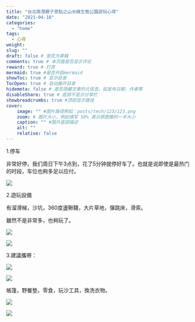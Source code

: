 ```yaml
---
title: "台北南港親子景點之山水綠生態公園遊玩心得"
date: "2021-04-18"
categories: 
  - "home"
tags: 
  - 心得
weight:
slug: ""
draft: false # 是否为草稿
comments: true # 本页面是否显示评论
reward: true # 打赏
mermaid: true #是否开启mermaid
showToc: true # 显示目录
TocOpen: true # 自动展开目录
hidemeta: false # 是否隐藏文章的元信息，如发布日期、作者等
disableShare: true # 底部不显示分享栏
showbreadcrumbs: true #顶部显示路径
cover:
    image: "" #图片路径例如：posts/tech/123/123.png
    zoom: # 图片大小，例如填写 50% 表示原图像的一半大小
    caption: "" #图片底部描述
    alt: ""
    relative: false
---
```



  
1.停车

非常好停，我们周日下午3点到，花了5分钟就停好车了。也就是说即使是最热门的时段，车位也夠多足以应付。

![](images/3DE87993-D4A4-44E7-86CA-6B8A06DE29C2-1024x768.jpeg)

2.遊玩設備

有溜滑梯，沙坑，360度盪鞦韆，大片草地，彈跳床，滑索。

雖然不是非常多，也夠玩了。

![](images/B39B1718-DC45-493A-BD83-9BF2036293D0-768x1024.jpeg)

![](images/C1776051-D68D-4251-ABB0-2AB0BDFA9DE9-1024x768.jpeg)

3.建議攜帶：

![](images/CCCECE9B-AB44-488F-848D-A3615FB2D7F9-1024x768.jpeg)

![](images/BE96A138-A541-4ECF-945B-ADC3AF279874-1024x768.jpeg)

帳篷，野餐墊，零食，玩沙工具，換洗衣物。

![](images/5BEEF662-51B4-486F-9359-A038C80BE82E-1024x768.jpeg)

![](images/9E57761C-F193-4FCD-AB61-05600D8DBEC7-1024x768.jpeg)
